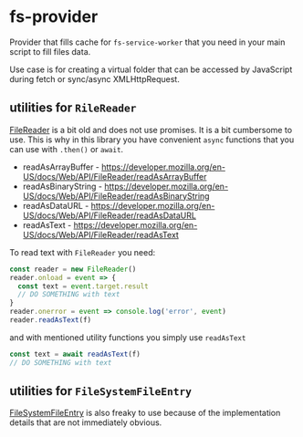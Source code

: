 # fs-provider

Provider that fills cache for `fs-service-worker` that you need in your main script to fill files data.

Use case is for creating a virtual folder that can be accessed by JavaScript during fetch or sync/async XMLHttpRequest. 

## utilities for `RileReader`

[FileReader](https://developer.mozilla.org/en-US/docs/Web/API/FileReader) is a bit old and does not use promises. It is a bit cumbersome to use. This is why in this library you have convenient `async` functions that you can use with `.then()` or `await`.

- readAsArrayBuffer - https://developer.mozilla.org/en-US/docs/Web/API/FileReader/readAsArrayBuffer
- readAsBinaryString - https://developer.mozilla.org/en-US/docs/Web/API/FileReader/readAsBinaryString
- readAsDataURL - https://developer.mozilla.org/en-US/docs/Web/API/FileReader/readAsDataURL
- readAsText - https://developer.mozilla.org/en-US/docs/Web/API/FileReader/readAsText

To read text with `FileReader` you need:
```js
const reader = new FileReader()
reader.onload = event => {
  const text = event.target.result
  // DO SOMETHING with text
}
reader.onerror = event => console.log('error', event)
reader.readAsText(f)
```

and with mentioned utility functions you simply use `readAsText`
```js
const text = await readAsText(f)
// DO SOMETHING with text
```

## utilities for `FileSystemFileEntry`

[FileSystemFileEntry](https://developer.mozilla.org/en-US/docs/Web/API/FileSystemFileEntry) is also freaky to use because of the implementation details that are not immediately obvious.


